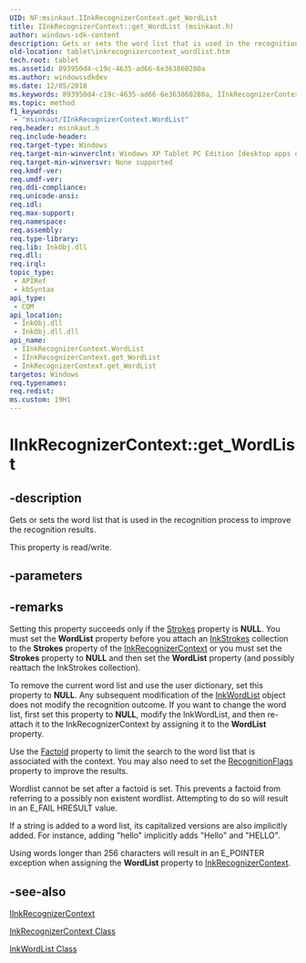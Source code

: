 ```yaml
---
UID: NF:msinkaut.IInkRecognizerContext.get_WordList
title: IInkRecognizerContext::get_WordList (msinkaut.h)
author: windows-sdk-content
description: Gets or sets the word list that is used in the recognition process to improve the recognition results.
old-location: tablet\inkrecognizercontext_wordlist.htm
tech.root: tablet
ms.assetid: 893950d4-c19c-4635-ad66-6e363860280a
ms.author: windowssdkdev
ms.date: 12/05/2018
ms.keywords: 893950d4-c19c-4635-ad66-6e363860280a, IInkRecognizerContext interface [Tablet PC],WordList property, IInkRecognizerContext.WordList, IInkRecognizerContext.get_WordList, IInkRecognizerContext::WordList, IInkRecognizerContext::get_WordList, IInkRecognizerContext::putref_WordList, InkRecognizerContext.get_WordList, WordList property [Tablet PC], WordList property [Tablet PC],IInkRecognizerContext interface, get_WordList, msinkaut/IInkRecognizerContext::WordList, msinkaut/IInkRecognizerContext::get_WordList, msinkaut/IInkRecognizerContext::putref_WordList, putref_WordList, tablet.inkrecognizercontext_wordlist
ms.topic: method
f1_keywords: 
 - "msinkaut/IInkRecognizerContext.WordList"
req.header: msinkaut.h
req.include-header: 
req.target-type: Windows
req.target-min-winverclnt: Windows XP Tablet PC Edition [desktop apps only]
req.target-min-winversvr: None supported
req.kmdf-ver: 
req.umdf-ver: 
req.ddi-compliance: 
req.unicode-ansi: 
req.idl: 
req.max-support: 
req.namespace: 
req.assembly: 
req.type-library: 
req.lib: InkObj.dll
req.dll: 
req.irql: 
topic_type:
 - APIRef
 - kbSyntax
api_type:
 - COM
api_location:
 - InkObj.dll
 - InkObj.dll.dll
api_name:
 - IInkRecognizerContext.WordList
 - IInkRecognizerContext.get_WordList
 - InkRecognizerContext.get_WordList
targetos: Windows
req.typenames: 
req.redist: 
ms.custom: 19H1
---
```


# IInkRecognizerContext::get_WordList


## -description



Gets or sets the word list that is used in the recognition process to improve the recognition results.



This property is read/write.


## -parameters


## -remarks



Setting this property succeeds only if the <a href="https://docs.microsoft.com/windows/desktop/api/msinkaut15/nf-msinkaut15-iinkdivisionresult-get_strokes">Strokes</a> property is <b>NULL</b>. You must set the <b>WordList</b> property before you attach an <a href="https://docs.microsoft.com/previous-versions/windows/desktop/legacy/ms703293(v=vs.85)">InkStrokes</a> collection to the <b>Strokes</b> property of the <a href="https://docs.microsoft.com/windows/desktop/tablet/inkrecognizercontext-class">InkRecognizerContext</a> or you must set the <b>Strokes</b> property to <b>NULL</b> and then set the <b>WordList</b> property (and possibly reattach the InkStrokes collection).

To remove the current word list and use the user dictionary, set this property to <b>NULL</b>. Any subsequent modification of the <a href="https://docs.microsoft.com/windows/desktop/tablet/inkwordlist-class">InkWordList</a> object does not modify the recognition outcome. If you want to change the word list, first set this property to <b>NULL</b>, modify the InkWordList, and then re-attach it to the InkRecognizerContext by assigning it to the <b>WordList</b> property.

Use the <a href="https://docs.microsoft.com/windows/desktop/api/msinkaut/nf-msinkaut-iinkrecognizercontext-get_factoid">Factoid</a> property to limit the search to the word list that is associated with the context. You may also need to set the <a href="https://docs.microsoft.com/windows/desktop/api/msinkaut/nf-msinkaut-iinkrecognizercontext-get_recognitionflags">RecognitionFlags</a> property to improve the results.

Wordlist cannot be set after a factoid is set. This prevents a factoid from referring to a possibly non existent wordlist. Attempting to do so will result in an E_FAIL HRESULT value.

If a string is added to a word list, its capitalized versions are also implicitly added. For instance, adding "hello" implicitly adds "Hello" and "HELLO".

Using words longer than 256 characters will result in an E_POINTER exception when assigning the <b>WordList</b> property to <a href="https://docs.microsoft.com/windows/desktop/tablet/inkrecognizercontext-class">InkRecognizerContext</a>.




## -see-also




<a href="https://msdn.microsoft.com/en-us/library/Mt846801(v=VS.85).aspx">IInkRecognizerContext</a>



<a href="https://docs.microsoft.com/windows/desktop/tablet/inkrecognizercontext-class">InkRecognizerContext Class</a>



<a href="https://docs.microsoft.com/windows/desktop/tablet/inkwordlist-class">InkWordList Class</a>
 

 

